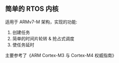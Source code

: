 ## 简单的 RTOS 内核

适用于 ARMv7-M 架构，实现的功能:

1. 创建任务
2. 简单的时间片轮转 & 抢占式调度
3. 使任务延时

主要参考了《ARM Cortex-M3 与 Cortex-M4 权威指南》